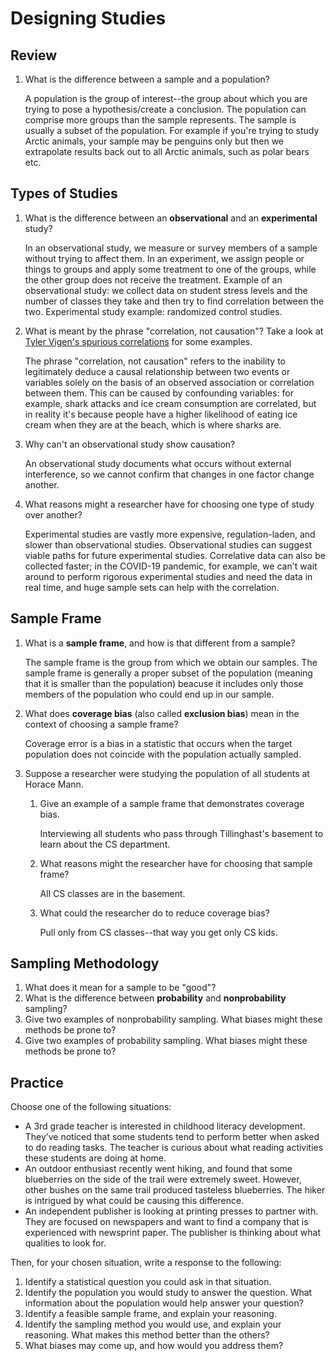 # Designing Studies

## Review
1. What is the difference between a sample and a population?

   A population is the group of interest--the group about which you are trying to pose a hypothesis/create a conclusion. The population can comprise more groups than the sample represents. The sample is usually a subset of the population. For example if you're trying to study Arctic animals, your sample may be penguins only but then we extrapolate results back out to all Arctic animals, such as polar bears etc.

## Types of Studies
1. What is the difference between an **observational** and an **experimental** study?

   In an observational study, we measure or survey members of a sample without trying to affect them. In an experiment, we assign people or things to groups and apply some treatment to one of the groups, while the other group does not receive the treatment. 
   Example of an observational study: we collect data on student stress levels and the number of classes they take and then try to find correlation between the two. Experimental study example: randomized control studies.

3. What is meant by the phrase "correlation, not causation"? Take a look at [Tyler Vigen's spurious correlations](https://www.tylervigen.com/spurious-correlations) for some examples.

   The phrase "correlation, not causation" refers to the inability to legitimately deduce a causal relationship between two events or variables solely on the basis of an observed association or correlation between them. This can be caused by confounding variables: for example, shark attacks and ice cream consumption are correlated, but in reality it's because people have a higher likelihood of eating ice cream when they are at the beach, which is where sharks are.

5. Why can't an observational study show causation?

   An observational study documents what occurs without external interference, so we cannot confirm that changes in one factor change another. 

7. What reasons might a researcher have for choosing one type of study over another?

   Experimental studies are vastly more expensive, regulation-laden, and slower than observational studies. Observational studies can suggest viable paths for future experimental studies. Correlative data can also be collected faster; in the COVID-19 pandemic, for example, we can't wait around to perform rigorous experimental studies and need the data in real time, and huge sample sets can help with the correlation.

## Sample Frame
1. What is a **sample frame**, and how is that different from a sample?

   The sample frame is the group from which we obtain our samples. The sample frame is generally a proper subset of the population (meaning that it is smaller than the population) beacuse it includes only those members of the population who could end up in our sample.

3. What does **coverage bias** (also called **exclusion bias**) mean in the context of choosing a sample frame?

   Coverage error is a bias in a statistic that occurs when the target population does not coincide with the population actually sampled.

5. Suppose a researcher were studying the population of all students at Horace Mann.
   1. Give an example of a sample frame that demonstrates coverage bias.

      Interviewing all students who pass through Tillinghast's basement to learn about the CS department.

   3. What reasons might the researcher have for choosing that sample frame?

      All CS classes are in the basement.

   5. What could the researcher do to reduce coverage bias?

      Pull only from CS classes--that way you get only CS kids.

## Sampling Methodology
1. What does it mean for a sample to be "good"?
2. What is the difference between **probability** and **nonprobability** sampling?
3. Give two examples of nonprobability sampling. What biases might these methods be prone to?
4. Give two examples of probability sampling. What biases might these methods be prone to?

## Practice
Choose one of the following situations:
  - A 3rd grade teacher is interested in childhood literacy development. They’ve noticed that some students tend to perform better when asked to do reading tasks. The teacher is curious about what reading activities these students are doing at home.
  - An outdoor enthusiast recently went hiking, and found that some blueberries on the side of the trail were extremely sweet. However, other bushes on the same trail produced tasteless blueberries. The hiker is intrigued by what could be causing this difference.
  - An independent publisher is looking at printing presses to partner with. They are focused on newspapers and want to find a company that is experienced with newsprint paper. The publisher is thinking about what qualities to look for.

Then, for your chosen situation, write a response to the following:
1. Identify a statistical question you could ask in that situation.
2. Identify the population you would study to answer the question. What information about the population would help answer your question?
3. Identify a feasible sample frame, and explain your reasoning.
4. Identify the sampling method you would use, and explain your reasoning. What makes this method better than the others?
5. What biases may come up, and how would you address them?
